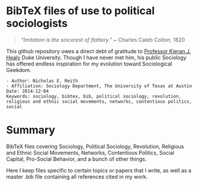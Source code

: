 BibTeX files of use to political sociologists
=======

> *"Imitation is the sincerest of flattery."*
> ~ Charles Caleb Colton, 1820

This github repository owes a direct debt of gratitude to [Professor Kieran J. Healy](https://github.com/kjhealy/socbibs#bibtex-files-of-use-to-sociologists) Duke University. Though I have never met him, his public Sociology has offered endless inspiration for my evolution toward Sociological Geekdom.

    - Author: Nicholas E. Reith
    - Affiliation: Sociology Department, The University of Texas at Austin
    Date: 2014-12-04
    Keywords: sociology, bibtex, bib, political sociology, revolution, religious and ethnic social movements, networks, contentious politics, social

# Summary #

BibTeX files covering Sociology, Political Sociology, Revolution, Religious and Ethnic Social Movements, Networks, Contentious Politics, Social Capital, Pro-Social Behavior, and a bunch of other things.

Here I keep files specific to certain topics or papers that I write, as well as a master .bib file containing all references cited in my work.
